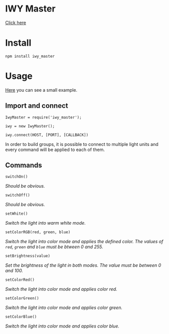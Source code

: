 # IWY Master

[Click here](http://iwy-light.de/gb/iwy-starter-sets/iwy-color-single-set-9w.html)

# Install

`npm install iwy_master`

# Usage

[Here](examples/on_off.js) you can see a small example.

## Import and connect
```
IwyMaster = require('iwy_master');

iwy = new IwyMaster();

iwy.connect(HOST, [PORT], [CALLBACK])
```
In order to build groups, it is possible to connect to multiple light units and every command will be applied to each of them.

## Commands


`switchOn()`

*Should be obvious.*

`switchOff()`

*Should be obvious.*

`setWhite()`

*Switch the light into warm white mode.*

`setColorRGB(red, green, blue)`

*Switch the light into color mode and applies the defined color.
The values of `red`, `green` and `blue` must be btween 0 and 255.*

`setBrightness(value)`

*Set the brightness of the light in both modes. The value must be between 0 and 100.*

`setColorRed()`

*Switch the light into color mode and applies color red.*

`setColorGreen()`

*Switch the light into color mode and applies color green.*

`setColorBlue()`

*Switch the light into color mode and applies color blue.*
